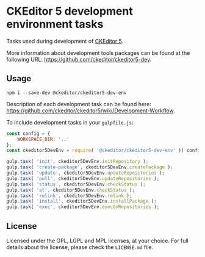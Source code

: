 CKEditor 5 development environment tasks
========================================

Tasks used during development of [CKEditor 5](https://ckeditor5.github.io).

More information about development tools packages can be found at the following URL: <https://github.com/ckeditor/ckeditor5-dev>.

## Usage

```
npm i --save-dev @ckeditor/ckeditor5-dev-env
```

Description of each development task can be found here: <https://github.com/ckeditor/ckeditor5/wiki/Development-Workflow>.

To include development tasks in your `gulpfile.js`:

```js
const config = {
	WORKSPACE_DIR: '..'
};
const ckeditor5DevEnv = require( '@ckeditor/ckeditor5-dev-env' )( config );

gulp.task( 'init', ckeditor5DevEnv.initRepository );
gulp.task( 'create-package', ckeditor5DevEnv.createPackage );
gulp.task( 'update', ckeditor5DevEnv.updateRepositories );
gulp.task( 'pull', ckeditor5DevEnv.updateRepositories );
gulp.task( 'status', ckeditor5DevEnv.checkStatus );
gulp.task( 'st', ckeditor5DevEnv.checkStatus );
gulp.task( 'relink', ckeditor5DevEnv.relink );
gulp.task( 'install', ckeditor5DevEnv.installPackage );
gulp.task( 'exec', ckeditor5DevEnv.execOnRepositories );
```

## License

Licensed under the GPL, LGPL and MPL licenses, at your choice. For full details about the license, please check the `LICENSE.md` file.
